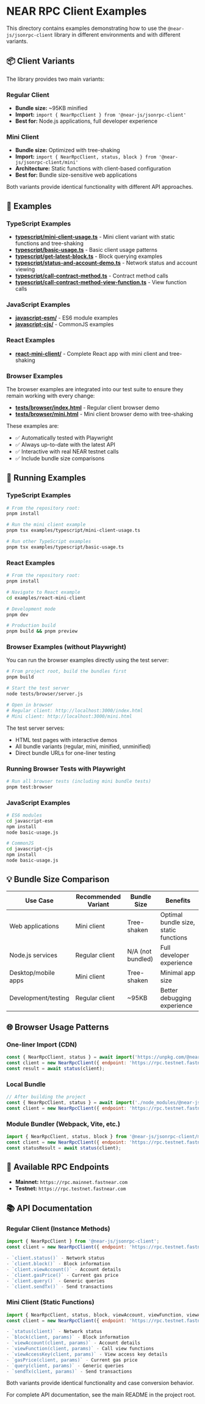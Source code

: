 # NEAR RPC Client Examples

This directory contains examples demonstrating how to use the `@near-js/jsonrpc-client` library in different environments and with different variants.

## 📦 Client Variants

The library provides two main variants:

### Regular Client
- **Bundle size:** ~95KB minified
- **Import:** `import { NearRpcClient } from '@near-js/jsonrpc-client'`
- **Best for:** Node.js applications, full developer experience

### Mini Client  
- **Bundle size:** Optimized with tree-shaking
- **Import:** `import { NearRpcClient, status, block } from '@near-js/jsonrpc-client/mini'`
- **Architecture:** Static functions with client-based configuration
- **Best for:** Bundle size-sensitive web applications

Both variants provide identical functionality with different API approaches.

## 🚀 Examples

### TypeScript Examples

- **[typescript/mini-client-usage.ts](typescript/mini-client-usage.ts)** - Mini client variant with static functions and tree-shaking
- **[typescript/basic-usage.ts](typescript/basic-usage.ts)** - Basic client usage patterns
- **[typescript/get-latest-block.ts](typescript/get-latest-block.ts)** - Block querying examples
- **[typescript/status-and-account-demo.ts](typescript/status-and-account-demo.ts)** - Network status and account viewing
- **[typescript/call-contract-method.ts](typescript/call-contract-method.ts)** - Contract method calls
- **[typescript/call-contract-method-view-function.ts](typescript/call-contract-method-view-function.ts)** - View function calls

### JavaScript Examples

- **[javascript-esm/](javascript-esm/)** - ES6 module examples
- **[javascript-cjs/](javascript-cjs/)** - CommonJS examples

### React Examples

- **[react-mini-client/](react-mini-client/)** - Complete React app with mini client and tree-shaking

### Browser Examples

The browser examples are integrated into our test suite to ensure they remain working with every change:

- **[tests/browser/index.html](../tests/browser/index.html)** - Regular client browser demo
- **[tests/browser/mini.html](../tests/browser/mini.html)** - Mini client browser demo with tree-shaking

These examples are:
- ✅ Automatically tested with Playwright
- ✅ Always up-to-date with the latest API
- ✅ Interactive with real NEAR testnet calls
- ✅ Include bundle size comparisons

## 🔧 Running Examples

### TypeScript Examples

```bash
# From the repository root:
pnpm install

# Run the mini client example
pnpm tsx examples/typescript/mini-client-usage.ts

# Run other TypeScript examples
pnpm tsx examples/typescript/basic-usage.ts
```

### React Examples

```bash
# From the repository root:
pnpm install

# Navigate to React example
cd examples/react-mini-client

# Development mode
pnpm dev

# Production build
pnpm build && pnpm preview
```

### Browser Examples (without Playwright)

You can run the browser examples directly using the test server:

```bash
# From project root, build the bundles first
pnpm build

# Start the test server
node tests/browser/server.js

# Open in browser
# Regular client: http://localhost:3000/index.html
# Mini client: http://localhost:3000/mini.html
```

The test server serves:
- HTML test pages with interactive demos
- All bundle variants (regular, mini, minified, unminified)
- Direct bundle URLs for one-liner testing

### Running Browser Tests with Playwright

```bash
# Run all browser tests (including mini bundle tests)
pnpm test:browser
```

### JavaScript Examples

```bash
# ES6 modules
cd javascript-esm
npm install
node basic-usage.js

# CommonJS
cd javascript-cjs
npm install
node basic-usage.js
```

## 💡 Bundle Size Comparison

| Use Case | Recommended Variant | Bundle Size | Benefits |
|----------|-------------------|-------------|----------|
| Web applications | Mini client | Tree-shaken | Optimal bundle size, static functions |
| Node.js services | Regular client | N/A (not bundled) | Full developer experience |
| Desktop/mobile apps | Mini client | Tree-shaken | Minimal app size |
| Development/testing | Regular client | ~95KB | Better debugging experience |

## 🌐 Browser Usage Patterns

### One-liner Import (CDN)
```javascript
const { NearRpcClient, status } = await import('https://unpkg.com/@near-js/jsonrpc-client/dist/browser-standalone-mini.min.js');
const client = new NearRpcClient({ endpoint: 'https://rpc.testnet.fastnear.com' });
const result = await status(client);
```

### Local Bundle
```javascript
// After building the project
const { NearRpcClient, status } = await import('./node_modules/@near-js/jsonrpc-client/dist/browser-standalone-mini.min.js');
const client = new NearRpcClient({ endpoint: 'https://rpc.testnet.fastnear.com' });
```

### Module Bundler (Webpack, Vite, etc.)
```javascript
import { NearRpcClient, status, block } from '@near-js/jsonrpc-client/mini';
const client = new NearRpcClient({ endpoint: 'https://rpc.testnet.fastnear.com' });
const statusResult = await status(client);
```

## 🔗 Available RPC Endpoints

- **Mainnet:** `https://rpc.mainnet.fastnear.com`
- **Testnet:** `https://rpc.testnet.fastnear.com`

## 📚 API Documentation

### Regular Client (Instance Methods)
```javascript
import { NearRpcClient } from '@near-js/jsonrpc-client';
const client = new NearRpcClient({ endpoint: 'https://rpc.testnet.fastnear.com' });

- `client.status()` - Network status
- `client.block()` - Block information  
- `client.viewAccount()` - Account details
- `client.gasPrice()` - Current gas price
- `client.query()` - Generic queries
- `client.sendTx()` - Send transactions
```

### Mini Client (Static Functions)
```javascript
import { NearRpcClient, status, block, viewAccount, viewFunction, viewAccessKey } from '@near-js/jsonrpc-client/mini';
const client = new NearRpcClient({ endpoint: 'https://rpc.testnet.fastnear.com' });

- `status(client)` - Network status
- `block(client, params)` - Block information  
- `viewAccount(client, params)` - Account details
- `viewFunction(client, params)` - Call view functions
- `viewAccessKey(client, params)` - View access key details
- `gasPrice(client, params)` - Current gas price
- `query(client, params)` - Generic queries
- `sendTx(client, params)` - Send transactions
```

Both variants provide identical functionality and case conversion behavior.

For complete API documentation, see the main README in the project root.